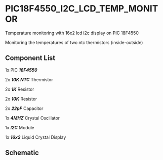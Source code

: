 # PIC18F4550_I2C_LCD_TEMP_MONITOR
Temperature monitoring with 16x2 lcd i2c display on PIC 18F4550

Monitoring the temperatures of two ntc thermistors (inside-outside) 

## Component List
1x PIC ***18F4550***

2x ***10K NTC*** Thermistor

2x ***1K*** Resistor

2x ***10K*** Resistor

2x ***22pF*** Capacitor

1x ***4MHZ*** Crystal Oscillator

1x ***I2C*** Module

1x ***16x2*** Liquid Crystal Display

## Schematic

